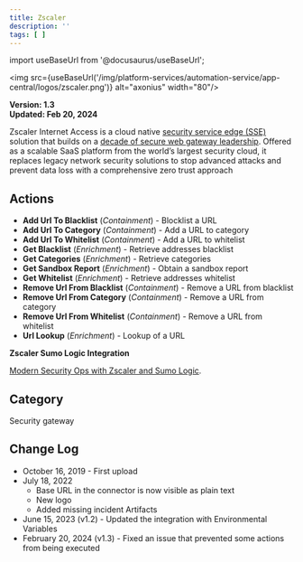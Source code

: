 ```yaml
---
title: Zscaler
description: ''
tags: [ ]
---
```

import useBaseUrl from '@docusaurus/useBaseUrl';

<img src={useBaseUrl('/img/platform-services/automation-service/app-central/logos/zscaler.png')} alt="axonius" width="80"/>

**Version: 1.3  
Updated: Feb 20, 2024**

Zscaler Internet Access is a cloud native [security service edge (SSE)](https://www.zscaler.com/solutions/zscaler-security-service-edge) solution that builds on a [decade of secure web gateway leadership](https://www.zscaler.com/gartner-magic-quadrant-secure-web-gateways-2020). Offered as a scalable SaaS platform from the world’s largest security cloud, it replaces legacy network security solutions to stop advanced attacks and prevent data loss with a comprehensive zero trust approach

## Actions

* **Add Url To Blacklist** (*Containment*) - Blocklist a URL
* **Add Url To Category** (*Containment*) - Add a URL to category
* **Add Url To Whitelist** (*Containment*) - Add a URL to whitelist
* **Get Blacklist** (*Enrichment*) - Retrieve addresses blacklist
* **Get Categories** (*Enrichment*) - Retrieve categories
* **Get Sandbox Report** (*Enrichment*) - Obtain a sandbox report
* **Get Whitelist** (*Enrichment*) - Retrieve addresses whitelist
* **Remove Url From Blacklist** (*Containment*) - Remove a URL from blacklist
* **Remove Url From Category** (*Containment*) - Remove a URL from category
* **Remove Url From Whitelist** (*Containment*) - Remove a URL from whitelist
* **Url Lookup** (*Enrichment*) - Lookup of a URL

**Zscaler Sumo Logic Integration**

[Modern Security Ops with Zscaler and Sumo Logic](https://www.youtube.com/watch?v=ZAReRGjdUns).

## Category

Security gateway

## Change Log

* October 16, 2019 - First upload
* July 18, 2022
    + Base URL in the connector is now visible as plain text
    + New logo
    + Added missing incident Artifacts
* June 15, 2023 (v1.2) - Updated the integration with Environmental Variables
* February 20, 2024 (v1.3) - Fixed an issue that prevented some actions from being executed
